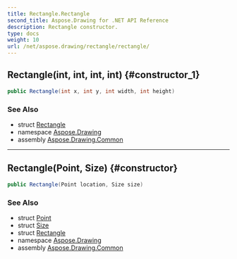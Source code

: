 ```yaml
---
title: Rectangle.Rectangle
second_title: Aspose.Drawing for .NET API Reference
description: Rectangle constructor. 
type: docs
weight: 10
url: /net/aspose.drawing/rectangle/rectangle/
---
```

## Rectangle(int, int, int, int) {#constructor_1}

```csharp
public Rectangle(int x, int y, int width, int height)
```

### See Also

* struct [Rectangle](../)
* namespace [Aspose.Drawing](../../rectangle/)
* assembly [Aspose.Drawing.Common](../../../)

---

## Rectangle(Point, Size) {#constructor}

```csharp
public Rectangle(Point location, Size size)
```

### See Also

* struct [Point](../../point/)
* struct [Size](../../size/)
* struct [Rectangle](../)
* namespace [Aspose.Drawing](../../rectangle/)
* assembly [Aspose.Drawing.Common](../../../)


